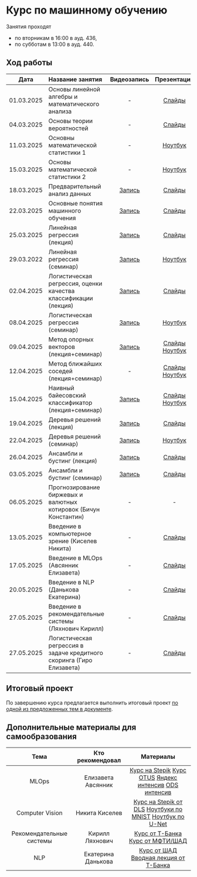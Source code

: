 # Курс по машинному обучению

Занятия проходят
- по вторникам в 16:00 в ауд. 436,
- по субботам в 13:00 в ауд. 440.

## Ход работы

| Дата   | Название занятия       | Видеозапись  | Презентация  | Домашка                  |
|:------:|:-----------------------|:------------:|:------------:|:------------------------:|
| 01.03.2025 | Основы линейной алгебры и математического анализа | - | [Слайды](01_Основы_линейной_алгебры_и_математического_анализа/Машинное_обучение_01.pdf) | - |
| 04.03.2025 | Основы теории вероятностей | - | [Слайды](02_Основы_теории_вероятностей/Машинное_обучение_02.pdf) | - |
| 11.03.2025 | Основны математической статистики 1 | - | [Ноутбук](03_Основы_математической_статистики_1/math.stat.ipynb) | - |
| 15.03.2025 | Основы математической статистики 2 | - | [Ноутбук](04_Основы_математической_статистики_2/math.stat2.ipynb) | [Задание](Домашние_задания/01_Основы_статистического_анализа/)| 
| 18.03.2025 | Предварительный анализ данных | [Запись](https://youtu.be/-60BZOVtElQ?feature=shared) | [Слайды](05_Предварительный_анализ_данных/Машинное_обучение_05.pdf) | [Задание](Домашние_задания/02_Предварительный_анализ_данных/) |  
| 22.03.2025 | Основные понятия машинного обучения | [Запись](https://youtu.be/r_NFsDiCygY?feature=shared) | [Слайды](06_Основные_понятия_машинного_обучения/Машинное_обучение_06.pdf) | - | 
| 25.03.2025 | Линейная регрессия (лекция) | [Запись](https://youtu.be/nmM98SZzp1E?feature=shared) | [Слайды](07_Линейная_регрессия_теория/Машинное_обучение_07.pdf) | - | 
| 29.03.2022 | Линейная регрессия (семинар) | [Запись](https://youtu.be/8RPlzBIwE38) | [Ноутбук](08_Линейная_регрессия_практика/lin-reg.ipynb) | [Задание](Домашние_задания/03_Линейная_регрессия/) | 
| 02.04.2025 | Логистическая регрессия, оценки качества классификации (лекция) | [Запись](https://youtu.be/9eioa89s_aw?feature=shared) | [Слайды](09_Логистическая_регрессия_теория/Машинное_обучение_09.pdf) | - | 
| 08.04.2025 | Логистическая регрессия (семинар) | [Запись](https://youtu.be/g5lJ9oVnqGg?feature=shared) | [Ноутбук](10_Логистическая_регрессия_практика/log-reg.ipynb) | - | 
| 09.04.2025 | Метод опорных векторов (лекция+семинар) | [Запись](https://www.youtube.com/watch?v=nu9XjoU5flE) | [Слайды](11_Метод_опорных_векторов_теория_&_практика/Машинное_обучение_11.pdf) [Ноутбук](11_Метод_опорных_векторов_теория_&_практика/svm.ipynb) | [Задание](Домашние_задания/04_Линейная_классификация/) | 
| 12.04.2025 | Метод ближайших соседей (лекция+семинар) | - | [Слайды](12_Метод_ближайших_соседей_теория_&_практика/Машинное_обучение_12.pdf) [Ноутбук](12_Метод_ближайших_соседей_теория_&_практика/KNN.ipynb) | - | 
| 15.04.2025 | Наивный байесовский классификатор (лекция+семинар) | [Запись](https://www.youtube.com/watch?v=S5yE56bD5Nk) | [Слайды](13_Наивный_байесовский_классификатор_теория_&_практика/Машинное_обучение_13.pdf) [Ноутбук](13_Наивный_байесовский_классификатор_теория_&_практика/naive-bayes.ipynb) | - | 
| 19.04.2025 | Деревья решений (лекция) | [Запись](https://youtu.be/BYwjJgTdCnI?feature=shared) | [Слайды](14_Деревья_решений_теория/Машинное_обучение_14.pdf) | - | 
| 22.04.2025 | Деревья решений (семинар) | [Запись](https://youtu.be/wEZE3i5NNAk?si=A_-g4mHsDFFHgFHU) | [Ноутбук](15_Деревья_решений_практика/decision-trees.ipynb) | - | 
| 26.04.2025 | Ансамбли и бустинг (лекция) | [Запись](https://youtu.be/2M51U-8BfVU?feature=shared) | [Слайды](16_Ансамбли_и_бустинг_теория/Машинное_обучение_16.pdf) | - | 
| 03.05.2025 | Ансамбли и бустинг (семинар) | [Запись](https://youtu.be/bMfuNUwtjU0?si=vp32eR6UGIJSmER-) | [Слайды](17_Ансамбли_и_бустинг_практика/ensembles-boosting.ipynb) | - | 
| 06.05.2025 | Прогнозирование биржевых и валютных котировок (Бичун Константин) | - | - | - | 
| 13.05.2025 | Введение в компьютерное зрение (Киселев Никита) | - | [Слайды](19_Введение_в_компьютерное_зрение/ComputerVision.pdf) | - | 
| 17.05.2025 | Введение в MLOps (Авсянник Елизавета) | - | [Слайды](20_Введение_в_MLOps/MLOPS.pdf) | - | 
| 20.05.2025 | Введение в NLP (Данькова Екатерина) | - | [Слайды](21_Введение_в_NLP/NLP_Basics.pdf) | - | 
| 27.05.2025 | Введение в рекомендательные системы (Ляхнович Кирилл) | - | [Слайды](22_Введение_в_рекомендательные_системы/Введение_в_RecSys.pdf) | - | 
| 27.05.2025 | Логистическая регрессия в задаче кредитного скоринга (Гиро Елизавета) | - | [Слайды](23_Кредитный_скоринг/test_task.ipynb) | - | 



## Итоговый проект
По завершению курса предлагается выполнить итоговый проект [по одной из предложенных тем в документе](projects_ml_course_famcs.pdf).

## Дополнительные материалы для самообразования
| Тема | Кто рекомендовал | Материалы |
|:----:|:----------------:|:---------:|
| MLOps | Елизавета Авсянник | [Курс на Stepik](https://stepik.org/course/181476/promo) [Курс OTUS](https://otus.ru/lessons/ml-bigdata/) [Яндекс интенсив](https://yandex.ru/project/q/mlops) [ODS интенсив](https://ods.ai/tracks/mlops3-course-spring-2024) |
| Computer Vision | Никита Киселев | [Курс на Stepik от DLS](https://stepik.org/course/230362/promo) [Ноутбуки по MNIST](https://www.kaggle.com/datasets/hojjatk/mnist-dataset/data) [Ноутбук по U-Net](https://www.kaggle.com/code/hashbanger/skin-lesion-segmentation-using-unet) |
| Рекомендательные системы | Кирилл Ляхнович | [Курс от Т-Банка](https://github.com/anamarina/RecSys_course) [Курс от МФТИ/ШАД](https://github.com/girafe-ai/recsys/tree/25s_msai)|
| NLP | Екатерина Данькова | [Курс от ШАД](https://github.com/yandexdataschool/nlp_course) [Вводная лекция от Т-Банка](https://www.youtube.com/watch?v=E_MbFZ2CQqw) |

